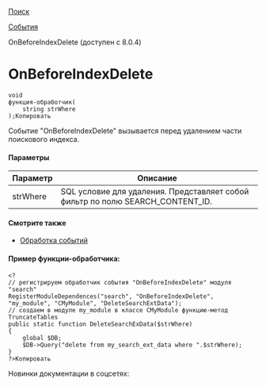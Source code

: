 [Поиск](/api_help/search/index.php)

[События](/api_help/search/events/index.php)

OnBeforeIndexDelete (доступен с 8.0.4)

OnBeforeIndexDelete
===================

```
void
функция-обработчик(
	string strWhere
);Копировать
```

Событие "OnBeforeIndexDelete" вызывается перед удалением части поискового индекса.

#### Параметры

| Параметр | Описание |
| --- | --- |
| strWhere | SQL условие для удаления. Представляет собой фильтр по полю SEARCH\_CONTENT\_ID. |

#### Смотрите также

* [Обработка событий](http://dev.1c-bitrix.ru/learning/course/index.php?COURSE_ID=43&LESSON_ID=3493)

#### Пример функции-обработчика:

```
<?
// регистрируем обработчик события "OnBeforeIndexDelete" модуля "search"
RegisterModuleDependences("search", "OnBeforeIndexDelete", "my_module", "CMyModule", "DeleteSearchExtData");
// создаем в модуле my_module в классе CMyModule функцию-метод TruncateTables
public static function DeleteSearchExData($strWhere)
{
	global $DB;
	$DB->Query("delete from my_search_ext_data where ".$strWhere);
}
?>Копировать
```

Новинки документации в соцсетях: